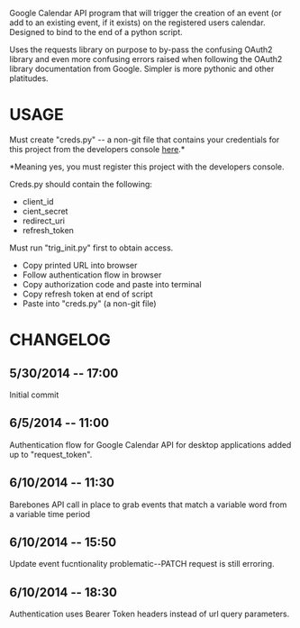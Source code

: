 Google Calendar API program that will trigger the creation of an event (or add to an existing event, if it exists) on the registered users calendar. Designed to bind to the end of a python script.

Uses the requests library on purpose to by-pass the confusing OAuth2 library and even more confusing errors raised when following the OAuth2 library documentation from Google. Simpler is more pythonic and other platitudes.

USAGE
=====

Must create "creds.py" -- a non-git file that contains your credentials for this project from the developers console [here](http://console.developers.google.com).*

*Meaning yes, you must register this project with the developers console.

Creds.py should contain the following:
* client_id
* cient_secret
* redirect_uri
* refresh_token

Must run "trig_init.py" first to obtain access.
* Copy printed URL into browser
* Follow authentication flow in browser
* Copy authorization code and paste into terminal
* Copy refresh token at end of script
* Paste into "creds.py" (a non-git file)

CHANGELOG
=========

5/30/2014 -- 17:00
------------------
Initial commit

6/5/2014 -- 11:00
-----------------
Authentication flow for Google Calendar API for desktop applications added up to "request_token".

6/10/2014 -- 11:30
------------------
Barebones API call in place to grab events that match a variable word from a variable time period

6/10/2014 -- 15:50
------------------
Update event fucntionality problematic--PATCH request is still erroring.

6/10/2014 -- 18:30
------------------
Authentication uses Bearer Token headers instead of url query parameters.